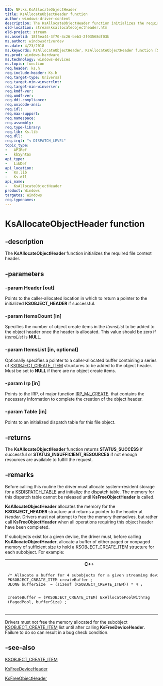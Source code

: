 ```yaml
---
UID: NF:ks.KsAllocateObjectHeader
title: KsAllocateObjectHeader function
author: windows-driver-content
description: The KsAllocateObjectHeader function initializes the required file context header.
old-location: stream\ksallocateobjectheader.htm
old-project: stream
ms.assetid: 18f5ea44-3f70-4c26-beb3-2f03568df03b
ms.author: windowsdriverdev
ms.date: 4/23/2018
ms.keywords: KsAllocateObjectHeader, KsAllocateObjectHeader function [Streaming Media Devices], ks/KsAllocateObjectHeader, ksfunc_0ab53e6c-a934-4c4a-9377-c81ec37833f6.xml, stream.ksallocateobjectheader
ms.prod: windows-hardware
ms.technology: windows-devices
ms.topic: function
req.header: ks.h
req.include-header: Ks.h
req.target-type: Universal
req.target-min-winverclnt: 
req.target-min-winversvr: 
req.kmdf-ver: 
req.umdf-ver: 
req.ddi-compliance: 
req.unicode-ansi: 
req.idl: 
req.max-support: 
req.namespace: 
req.assembly: 
req.type-library: 
req.lib: Ks.lib
req.dll: 
req.irql: "< DISPATCH_LEVEL"
topic_type:
-	APIRef
-	kbSyntax
api_type:
-	LibDef
api_location:
-	Ks.lib
-	Ks.dll
api_name:
-	KsAllocateObjectHeader
product: Windows
targetos: Windows
req.typenames: 
---
```


# KsAllocateObjectHeader function


## -description


The <b>KsAllocateObjectHeader</b> function initializes the required file context 
   header.


## -parameters




### -param Header [out]

Points to the caller-allocated location in which to return a pointer to the initialized 
      <b>KSOBJECT_HEADER</b> if successful. 


### -param ItemsCount [in]

Specifies the number of object create items in the <i>ItemsList</i> to be added to the 
      object header once the header is allocated. This value should be zero if <i>ItemsList</i> is 
      <b>NULL</b>.


### -param ItemsList [in, optional]

Optionally specifies a pointer to a caller-allocated buffer containing a series of 
      <a href="https://msdn.microsoft.com/library/windows/hardware/ff563479">KSOBJECT_CREATE_ITEM</a> structures to be added to 
      the object header. Must be set to <b>NULL</b> if there are no object create items.


### -param Irp [in]

Points to the IRP, of major function <a href="https://msdn.microsoft.com/library/windows/hardware/ff548630">IRP_MJ_CREATE</a>, 
      that contains the necessary information to complete the creation of the object header.


### -param Table [in]

Points to an initialized dispatch table for this file object.


## -returns



The <b>KsAllocateObjectHeader</b> function returns 
      <b>STATUS_SUCCESS</b> if successful or 
      <b>STATUS_INSUFFICIENT_RESOURCES</b> if not enough resources are available to fulfill the 
      request.




## -remarks



Before calling this routine the driver must allocate system-resident storage for a 
     <a href="https://msdn.microsoft.com/library/windows/hardware/ff561723">KSDISPATCH_TABLE</a> and initialize the dispatch table. 
     The memory for this dispatch table cannot be released until <b>KsFreeObjectHeader</b> 
     is called.

<b>KsAllocateObjectHeader</b> allocates the memory for the 
      <b>KSOBJECT_HEADER</b> structure and returns a pointer to the header at 
       <i>Header</i>. Drivers must not attempt to free the memory themselves, but rather call 
       <b>KsFreeObjectHeader</b> when all operations requiring this object header have been 
       completed.

If subobjects exist for a given device, the driver must, before calling 
     <b>KsAllocateObjectHeader</b>, allocate a buffer of either paged or nonpaged memory of 
     sufficient size to hold a <a href="https://msdn.microsoft.com/library/windows/hardware/ff563479">KSOBJECT_CREATE_ITEM</a> 
     structure for each subobject. For example:

<div class="code"><span codelanguage="ManagedCPlusPlus"><table>
<tr>
<th>C++</th>
</tr>
<tr>
<td>
<pre>/* Allocate a buffer for 4 subobjects for a given streaming device */
PKSOBJECT_CREATE_ITEM createBuffer ;
ULONG bufferSize  = (sizeof (KSOBJECT_CREATE_ITEM)) * 4 ;
 
createBuffer = (PKSOBJECT_CREATE_ITEM)
               ExAllocatePoolWithTag (PagedPool, bufferSize) ;
 </pre>
</td>
</tr>
</table></span></div>
Drivers must not free the memory allocated for the subobject 
     <a href="https://msdn.microsoft.com/library/windows/hardware/ff563479">KSOBJECT_CREATE_ITEM</a> list until after calling 
     <b>KsFreeDeviceHeader</b>. Failure to do so can result in a bug check condition.




## -see-also




<a href="https://msdn.microsoft.com/library/windows/hardware/ff563479">KSOBJECT_CREATE_ITEM</a>



<a href="https://msdn.microsoft.com/library/windows/hardware/ff562560">KsFreeDeviceHeader</a>



<a href="https://msdn.microsoft.com/library/windows/hardware/ff562565">KsFreeObjectHeader</a>
 

 

